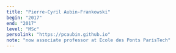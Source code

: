 ```yaml
---
title: "Pierre-Cyril Aubin-Frankowski"
begin: "2017"
end: "2017"
level: "MSc"
persolink: "https://pcaubin.github.io"
note: "now associate professor at Ecole des Ponts ParisTech"
---
```

